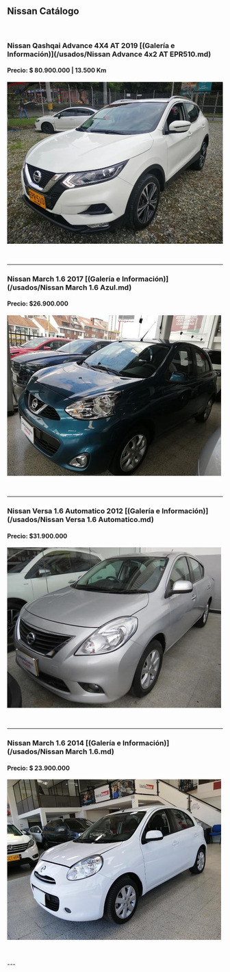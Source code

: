 ## Nissan Catálogo

<p>&nbsp;</p>


### Nissan Qashqai Advance 4X4 AT 2019 [(Galería e Información)](/usados/Nissan Advance 4x2 AT EPR510.md)
#### Precio: $ 80.900.000 | 13.500 Km

<img src="/usados/images/Nissan Advance 4x2 AT EPR510.jpg?raw=true"/>
<p>&nbsp;</p>

---
### Nissan March 1.6 2017 [(Galería e Información)](/usados/Nissan March 1.6 Azul.md)
#### Precio: $26.900.000

<img src="/usados/images/Nissan March 1.6 - 0.1973.jpg?raw=true"/>
<p>&nbsp;</p>

---
### Nissan Versa 1.6 Automatico 2012 [(Galería e Información)](/usados/Nissan Versa 1.6 Automatico.md)
#### Precio: $31.900.000

<img src="/usados/images/Nissan Versa 1.6 Automatico - 0.0424.jpg?raw=true"/>
<p>&nbsp;</p>

---
### Nissan March 1.6 2014 [(Galería e Información)](/usados/Nissan March 1.6.md)
#### Precio: $ 23.900.000

<img src="/usados/images/Nissan March 1.6 - 0.2307.jpg?raw=true"/>
<p>&nbsp;</p>
---